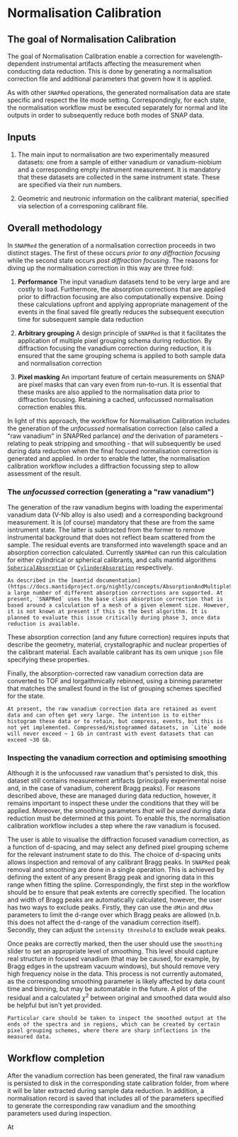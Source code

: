 # Normalisation Calibration

## The goal of Normalisation Calibration

The goal of Normalisation Calibration enable a correction for wavelength-dependent instrumental artifacts affecting the measurement when conducting data reduction. This is done by generating a normalisation correction file and additional parameters that govern how it is applied. 

As with other `SNAPRed` operations, the generated normalisation data are state specific and respect the lite mode setting. Correspondingly, for each state, the normalisation workflow must be executed separately for normal and lite outputs in order to subsequently reduce both modes of SNAP data.

## Inputs

1. The main input to normalisation are two experimentally measured datasets: one from a sample of either vanadium or vanadium-niobium and a corresponding empty instrument measurement. It is mandatory that these datasets are collected in the same instrument state. These are specified via their run numbers.

2. Geometric and neutronic information on the calibrant material, specified via selection of a corresponing calibrant file.
 
##  Overall methodology

In `SNAPRed` the generation of a normalisation correction proceeds in two distinct stages. The first of these occurs _prior to any diffraction focusing_ while the second state occurs _post diffraction focusing_. The reasons for diving up the normalisation correction in this way are three fold: 

1. **Performance** The input vanadium datasets tend to be very large and are costly to load. Furthermore, the absorption corrections that are applied prior to diffraction focusing are also computationally expensive. Doing these calculations upfront and applying appropriate management of the events in the final saved file greatly reduces the subsequent execution time for subsequent sample data reduction

2. **Arbitrary grouping** A design principle of `SNAPRed` is that it facilitates the application of multiple pixel grouping schema during reduction. By diffraction focusing the vanadium correction during reduction, it is ensured that the same grouping schema is applied to both sample data and normalisation correction

3. **Pixel masking** An important feature of certain measurements on SNAP are pixel masks that can vary even from run-to-run. It is essential that these masks are also applied to the normalisation data prior to diffraction focusing. Retaining a cached, unfocussed normalisation correction enables this.

In light of this approach, the workflow for Normalisation Calibration includes the generation of the _unfocussed_ normalisation correction (also called a "raw vanadium" in SNAPRed parlance) _and_ the derivation of parameters - relating to peak stripping and smoothing - that will subsequently be used during data reduction when the final focused normalisation correction is generated and applied. In order to enable the latter, the normalisation calibration workflow includes a diffraction focussing step to allow assessment of the result.

### The _unfocussed_ correction (generating a "raw vanadium")

The generation of the raw vanadium begins with loading the experimental vanadium data (V-Nb alloy is also used) and a corresponding background measurement. It is (of course) mandatory that these are from the same isntrument state. The latter is subtracted from the former to remove instrumental background that does not reflect beam scattered from the sample. The residual events are transformed into wavelength space and an absorption correction calculated. Currently `SNAPRed` can run this calculation for either cylindrical or spherical calibrants, and calls mantid algorithms [`SphericalAbsorption`](https://docs.mantidproject.org/nightly/algorithms/SphericalAbsorption-v1.html#algm-sphericalabsorption) or [`CylinderAbsorption`](https://docs.mantidproject.org/nightly/algorithms/CylinderAbsorption-v1.html#algm-cylinderabsorption) respectively.

```{note}
As described in the [mantid documentation](https://docs.mantidproject.org/nightly/concepts/AbsorptionAndMultipleScattering.html) a large number of different absorption corrections are supported. At present, `SNAPRed` uses the base class absorption correction that is based around a calculation of a mesh of a given element size. However, it is not known at present if this is the best algorithm. It is planned to evaluate this issue critically during phase 3, once data reduction is available.
``` 
These absorption correction (and any future correction) requires inputs that describe the geometry, material, crystallographic and nuclear properties of the calibrant material. Each available calibrant has its own unique `json` file specifying these properties.

Finally, the absorption-corrected raw vanadium correction data are converted to TOF and lorgaithmically rebinned, using a binning parameter that matches the smallest found in the list of grouping schemes specified for the state. 

```{note}
At present, the raw vanadium correction data are retained as event data and can often get very large. The intention is to either histogram these data or to retain, but compress, events, but this is not yet implemented. Compressed/Histogrammed datasets, in `Lite` mode will never exceed ~ 1 Gb in contrast with event datasets that can exceed ~30 Gb.
```

### Inspecting the vanadium correction and optimising smoothing

Although it is the unfocussed raw vanadium that's persisted to disk, this dataset still contains measurement artifacts (principally experimental noise and, in the case of vanadium, coherent Bragg peaks). For reasons described above, these are managed during data reduction, however, it remains important to inspect these under the conditions that they will be applied. Moreover, the smoothing parameters _that will be used_ during data reduction must be determined at this point. To enable this, the normalisation calibration workflow includes a step where the raw vanadium is focused. 

The user is able to visualise the diffraction focused vanadium correction, as a function of d-spacing, and may select any defined pixel grouping scheme for the relevant instrument state to do this. The choice of d-spacing units allows inspection and removal of any calibrant Bragg peaks. In `SNAPRed` peak removal and smoothing are done in a single operation. This is achieved by defining the extent of any present Bragg peak and ignoring data in this range when fitting the spline. Correspondingly, the first step in the workflow should be to ensure that peak extents are correctly specified. The location and width of Bragg peaks are automatically calculated, however, the user has two ways to exclude peaks. Firstly, they can use the `dMin` and `dMax` parameters to limit the d-range over which Bragg peaks are allowed (n.b. this does not affect the d-range of the vanadium correction itself). Secondly, they can adjust the `intensity threshold` to exclude weak peaks.

Once peaks are correctly marked, then the user should use the `smoothing` slider to set an appropriate level of smoothing. This level should capture real structure in focused vanadium (that may be caused, for example, by Bragg edges in the upstream vacuum windows), but should remove very high frequency noise in the data. This process is not currently automated, as the corresponding smoothing parameter is likely affected by data count time and binning, but may be automatable in the future. A plot of the residual and a calculated $\chi^2$ between original and smoothed data would also be helpful but isn't yet provided.  

```{note}
Particular care should be taken to inspect the smoothed output at the ends of the spectra and in regions, which can be created by certain pixel grouping schemes, where there are sharp inflections in the measured data.
``` 

## Workflow completion

After the vanadium correction has been generated, the final raw vanadium is persisted to disk in the corresponding state calibration folder, from where it will be later extracted during sample data reduction. In addition, a normalisation record is saved that includes all of the parameters specified to generate the corresponding raw vanadium and the smoothing parameters used during inspection.

At 
